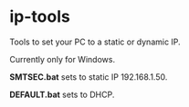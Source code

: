 # ip-tools
Tools to set your PC to a static or dynamic IP.

Currently only for Windows.

**SMTSEC.bat** sets to static IP 192.168.1.50.

**DEFAULT.bat** sets to DHCP.
